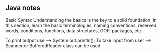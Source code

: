 
Java notes
--------------------------------------------------------------------------------------------------------------------------
Basic Syntax
Understanding the basics is the key to a solid foundation. In this section, learn the basic terminologies, naming conventions, reserved words, conditions, functions, data structures, OOP, packages, etc.

To print output use —> System.out.println();
To take input from user —> Scanner or BufferedReader class can be used
